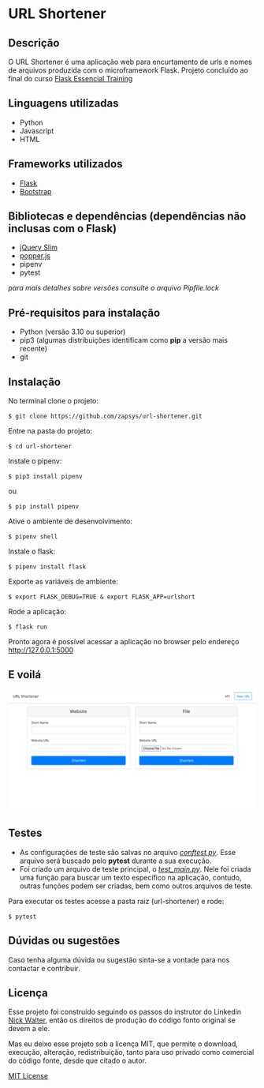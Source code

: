 # URL Shortener
## Descrição
O URL Shortener é uma aplicação web para encurtamento de urls e nomes de arquivos produzida com o microframework Flask. Projeto concluído ao final do curso [Flask Essencial Training](https://www.linkedin.com/learning/flask-essential-training/web-development-with-flask)

## Linguagens utilizadas
- Python
- Javascript
- HTML

## Frameworks utilizados
- [Flask](https://flask.palletsprojects.com)
- [Bootstrap](https://getbootstrap.com/docs/4.3/getting-started/introduction/)

## Bibliotecas e dependências (dependências não inclusas com o Flask)
- [jQuery Slim](https://jquery.com)
- [popper.js](https://popper.js.org)
- pipenv
- pytest

*para mais detalhes sobre versões consulte o arquivo Pipfile.lock* 

## Pré-requisitos para instalação
- Python (versão 3.10 ou superior)
- pip3   (algumas distribuições identificam como **pip** a versão mais recente)
- git

## Instalação
No terminal clone o projeto:
```
$ git clone https://github.com/zapsys/url-shortener.git
```
Entre na pasta do projeto:
```
$ cd url-shortener
```
Instale o pipenv:
```
$ pip3 install pipenv 
```
ou
```
$ pip install pipenv 
```
Ative o ambiente de desenvolvimento:
```
$ pipenv shell
```
Instale o flask:
```
$ pipenv install flask
```
Exporte as variáveis de ambiente:
```
$ export FLASK_DEBUG=TRUE & export FLASK_APP=urlshort
```
Rode a aplicação:
```
$ flask run
```
Pronto agora é possível acessar a aplicação no browser pelo endereço http://127.0.0.1:5000 

## E voilá
![URL SHORTENER](url-shortener.png)

## Testes
- As configurações de teste são salvas no arquivo [*conftest.py*](conftest.py). Esse arquivo será buscado pelo **pytest** durante a sua execução.
- Foi criado um arquivo de teste principal, o [*test_main.py*](test_main.py). Nele foi criada uma função para buscar um texto específico na aplicação, contudo, outras funções podem ser criadas, bem como outros arquivos de teste.

Para executar os testes acesse a pasta raiz (url-shortener) e rode:
```
$ pytest
```

## Dúvidas ou sugestões
Caso tenha alguma dúvida ou sugestão sinta-se a vontade para nos contactar e contribuir.

## Licença
Esse projeto foi construído seguindo os passos do instrutor do Linkedin [Nick Walter](https://linkedin.com/in/nick-walter), então os direitos de produção do código fonto original se devem a ele.

Mas eu deixo esse projeto sob a licença MIT, que permite o download, execução, alteração, redistribuição, tanto para uso privado como comercial do código fonte, desde que citado o autor. 

[MIT License](LICENSE.md)


